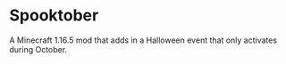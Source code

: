# Spooktober
A Minecraft 1.16.5 mod that adds in a Halloween event that only activates during October.

